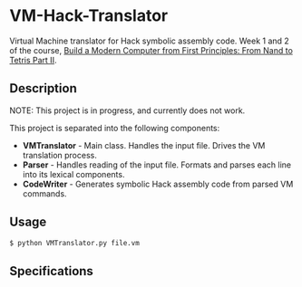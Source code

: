 # VM-Hack-Translator
Virtual Machine translator for Hack symbolic assembly code. Week 1 and 2 of the course, [Build a Modern Computer from First Principles: From Nand to Tetris Part II](https://www.coursera.org/learn/nand2tetris2).
## Description
NOTE: This project is in progress, and currently does not work.

This project is separated into the following components:
* __VMTranslator__ - Main class. Handles the input file. Drives the VM translation process.
* __Parser__ - Handles reading of the input file. Formats and parses each line into its lexical components.
* __CodeWriter__ - Generates symbolic Hack assembly code from parsed VM commands.

## Usage
```bash
$ python VMTranslator.py file.vm
```
## Specifications
